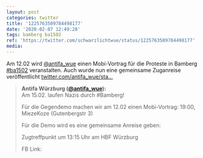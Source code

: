 ```yaml
---
layout: post
categories: twitter
title: '1225763509784498177'
date: '2020-02-07 12:49:28'
tags: bamberg ba1502
ref: 'https://twitter.com/schwarzlichtwue/status/1225763509784498177'
media:
---
```

Am 12.02 wird [@antifa_wue](https://twitter.com/antifa_wue) einen Mobi-Vortrag für die Proteste in Bamberg [#ba1502](/t/ba1502) veranstalten. Auch wurde nun eine gemeinsame Zuganreise veröffentlicht [twitter.com/antifa_wue/sta…](https://twitter.com/antifa_wue/status/1225740934681370624) 


> <b>Antifa Würzburg ([@antifa_wue](https://twitter.com/antifa_wue)):</b>  
>Am 15.02. laufen Nazis durch #Bamberg!  
>  
>Für die Gegendemo machen wir am 12.02 einen Mobi-Vortrag: 19:00, MiezeKoze (Gutenbergstr 3)  
>  
>  
>  
>Für die Demo wird es eine gemeinsame Anreise geben:  
>  
>Zugtreffpunkt um 13:15 Uhr am HBF Würzburg  
>  
>  
>  
>FB Link:     
>  
>  

